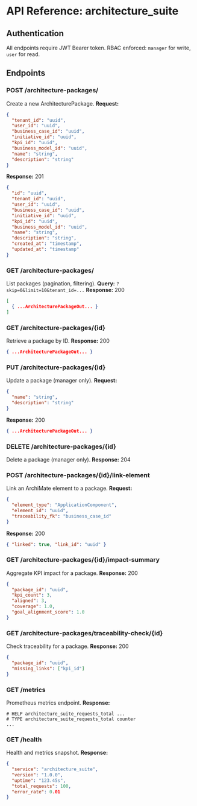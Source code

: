 # API Reference: architecture_suite

## Authentication
All endpoints require JWT Bearer token. RBAC enforced: `manager` for write, `user` for read.

## Endpoints

### POST /architecture-packages/
Create a new ArchitecturePackage.
**Request:**
```json
{
  "tenant_id": "uuid",
  "user_id": "uuid",
  "business_case_id": "uuid",
  "initiative_id": "uuid",
  "kpi_id": "uuid",
  "business_model_id": "uuid",
  "name": "string",
  "description": "string"
}
```
**Response:** 201
```json
{
  "id": "uuid",
  "tenant_id": "uuid",
  "user_id": "uuid",
  "business_case_id": "uuid",
  "initiative_id": "uuid",
  "kpi_id": "uuid",
  "business_model_id": "uuid",
  "name": "string",
  "description": "string",
  "created_at": "timestamp",
  "updated_at": "timestamp"
}
```

### GET /architecture-packages/
List packages (pagination, filtering).
**Query:** `?skip=0&limit=10&tenant_id=...`
**Response:** 200
```json
[
  { ...ArchitecturePackageOut... }
]
```

### GET /architecture-packages/{id}
Retrieve a package by ID.
**Response:** 200
```json
{ ...ArchitecturePackageOut... }
```

### PUT /architecture-packages/{id}
Update a package (manager only).
**Request:**
```json
{
  "name": "string",
  "description": "string"
}
```
**Response:** 200
```json
{ ...ArchitecturePackageOut... }
```

### DELETE /architecture-packages/{id}
Delete a package (manager only).
**Response:** 204

### POST /architecture-packages/{id}/link-element
Link an ArchiMate element to a package.
**Request:**
```json
{
  "element_type": "ApplicationComponent",
  "element_id": "uuid",
  "traceability_fk": "business_case_id"
}
```
**Response:** 200
```json
{ "linked": true, "link_id": "uuid" }
```

### GET /architecture-packages/{id}/impact-summary
Aggregate KPI impact for a package.
**Response:** 200
```json
{
  "package_id": "uuid",
  "kpi_count": 3,
  "aligned": 3,
  "coverage": 1.0,
  "goal_alignment_score": 1.0
}
```

### GET /architecture-packages/traceability-check/{id}
Check traceability for a package.
**Response:** 200
```json
{
  "package_id": "uuid",
  "missing_links": ["kpi_id"]
}
```

### GET /metrics
Prometheus metrics endpoint.
**Response:**
```
# HELP architecture_suite_requests_total ...
# TYPE architecture_suite_requests_total counter
...
```

### GET /health
Health and metrics snapshot.
**Response:**
```json
{
  "service": "architecture_suite",
  "version": "1.0.0",
  "uptime": "123.45s",
  "total_requests": 100,
  "error_rate": 0.01
}
```
